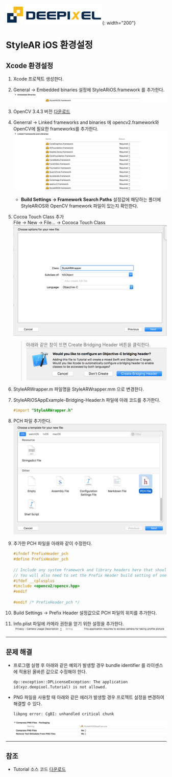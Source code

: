 ![deepixel.xyz](./img/Deepixel_logo.PNG){: width="200"}

# StyleAR iOS 환경설정

## Xcode 환경설정

1. Xcode 프로젝트 생성한다.
2. General -> Embedded binaries 설정에 StyleARiOS.framework 를 추가한다.
   ![embed binary](./img/xcode_embeded_binaries.png)
3. OpenCV 3.4.3 버전 [다운로드][OpenCV]
4. Generral -> Linked frameworks and binaries 에 opencv2.framework와 OpenCV에 필요한 frameworks를 추가한다.
   ![add frameworks](./img/xcode_linked_frameworks.png)
   - **Build Settings -> Framework Search Paths** 설정값에 해당하는 폴더에 StyleARiOS와 OpenCV framework 파일이 있는지 확인한다.
5. Cocoa Touch Class 추가  
   File -> New -> File… -> Cococa Touch Class
   ![add wrapper](./img/xcode_add_wrapper.png)
   > 아래와 같은 창이 뜨면 Create Bridging Header 버튼을 클릭한다.
   > ![create bridging header](./img/xcode_create_bridging_header.png)
6. StyleARWrapper.m 파일명을 StyleARWrapper.mm 으로 변경한다.
7. StyleARiOSAppExample-Bridging-Header.h 파일에 아래 코드를 추가한다.

    ```objective-c
    #import "StyleARWrapper.h"
    ```

8. PCH 파일 추가한다.
   ![add pch](./img/xcode_add_pch.png)
9. 추가한 PCH 파일을 아래와 같이 수정한다.

    ```c
    #ifndef PrefixHeader_pch
    #define PrefixHeader_pch

    // Include any system framework and library headers here that should be included in all compilation units.
    // You will also need to set the Prefix Header build setting of one or more of your targets to reference this file.
    #ifdef __cplusplus
    #include <opencv2/opencv.hpp>
    #endif

    #endif /* PrefixHeader_pch */
    ```

10. Build Settings -> Prefix Header 설정값으로 PCH 파일의 위치를 추가한다.

11. Info.plist 파일에 카메라 권한을 얻기 위한 설정을 추가한다.
    ![cameara permission](./img/xcode_require_camera_permission.png)

***

## 문제 해결

- 프로그램 실행 후 아래와 같은 예외가 발생할 경우 bundle identifier 를 라이센스에 적용된 올바른 값으로 수정해야 한다.

   ```text
   dp::exception::DPLicenseException: The application id(xyz.deepixel.Tutorial) is not allowed.
   ```

- PNG 파일을 사용할 때 아래와 같은 에러가 발생할 경우 프로젝트 설정을 변경하여 해결할 수 있다.

   ```text
   libpng error: CgBI: unhandled critical chunk
   ```

   ![cameara permission](./img/xcode_png.png)

***

## 참조

- Tutorial 소스 코드 [다운로드][tutorial_source_code]

[OpenCV]: https://opencv.org/releases.html
[tutorial_source_code]: https://github.com/deepixel-dev1/deepixel-dev1.github.io/tree/master/StyleAR/tutorial/ios